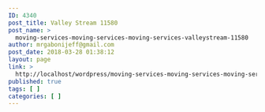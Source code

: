 ```yaml
---
ID: 4340
post_title: Valley Stream 11580
post_name: >
  moving-services-moving-services-moving-services-valleystream-11580
author: mrgabonijeff@gmail.com
post_date: 2018-03-28 01:38:12
layout: page
link: >
  http://localhost/wordpress/moving-services-moving-services-moving-services-valleystream-11580/
published: true
tags: [ ]
categories: [ ]
---
```

